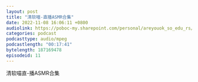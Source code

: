 ```yaml
---
layout: post
title: "清软喵-直播ASMR合集"
date: 2022-11-08 16:06:11 +0800
audiolink: https://poboc-my.sharepoint.com/personal/areyouok_so_edu_rs/_layouts/52/download.aspx?share=EXrzepDB5pZMtIiFBxb0Eh8BJkDKS_9M5Uc9e2gGL0SH4w
categories: podcast 
podcasttype: audio/mpeg
podcastlength: "00:17:41"
bytelength: 187169478
episodeid: 11
---
```

清软喵直-播ASMR合集